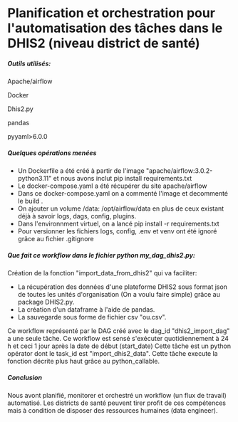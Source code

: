 # Planification et orchestration pour l'automatisation des tâches dans le DHIS2 (niveau district de santé)

#### 

##### Outils utilisés:

Apache/airflow

Docker

Dhis2.py

pandas

pyyaml>6.0.0



##### Quelques opérations menées

* Un Dockerfile a été créé à partir de l'image "apache/airflow:3.0.2-python3.11" et nous avons inclut pip install requirements.txt
* Le docker-compose.yaml a été récupérer du site apache/airflow
* Dans ce docker-compose.yaml on a commenté l'image et decommenté le build .
* On ajouter un volume /data: /opt/airflow/data en plus de ceux existant déjà à savoir logs, dags, config, plugins.
* Dans l'environnment virtuel, on a lancé pip install -r requirements.txt
* Pour versionner les fichiers logs, config, .env et venv ont été ignoré grâce au fichier .gitignore



##### Que fait ce workflow dans le fichier python my\_dag\_dhis2.py:


Création de la fonction "import\_data\_from\_dhis2" qui va faciliter:

* La récupération des données d'une plateforme DHIS2 sous format json de toutes les unités d'organisation (On a voulu faire simple) grâce au package DHIS2.py.
* La création d'un dataframe à l'aide de pandas.
* La sauvegarde sous forme de fichier csv "ou.csv".

Ce workflow représenté par le DAG créé avec le dag\_id "dhis2\_import\_dag" a une seule tâche.
Ce workflow est sensé s'exécuter quotidiennement à 24 h et ceci 1 jour après la date de début (start\_date)
Cette tâche est un python opérator dont le task\_id est "import\_dhis2\_data".
Cette tâche execute la fonction décrite plus haut grâce au python\_callable.



##### Conclusion


Nous avont planifié, monitorer et orchestré un workflow (un flux de travail) automatisé. Les districts de santé peuvent tirer profit de ces compétences mais à condition de disposer des ressources humaines (data engineer).

